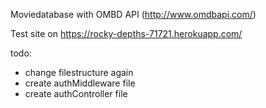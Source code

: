 Moviedatabase with OMBD API (http://www.omdbapi.com/)

Test site on https://rocky-depths-71721.herokuapp.com/

todo: 
- change filestructure again
- create authMiddleware file
- create authController file
